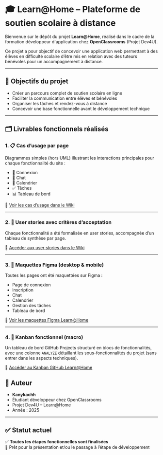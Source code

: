 # 🎓 Learn@Home – Plateforme de soutien scolaire à distance

Bienvenue sur le dépôt du projet **Learn@Home**, réalisé dans le cadre de la formation développeur d'application chez **OpenClassrooms** (Projet Dev4U).

Ce projet a pour objectif de concevoir une application web permettant à des élèves en difficulté scolaire d’être mis en relation avec des tuteurs bénévoles pour un accompagnement à distance.

---

## 🧠 Objectifs du projet

- Créer un parcours complet de soutien scolaire en ligne
- Faciliter la communication entre élèves et bénévoles
- Organiser les tâches et rendez-vous à distance
- Concevoir une base fonctionnelle avant le développement technique

---

## 🗂️ Livrables fonctionnels réalisés

### 1. 📋 Cas d’usage par page
Diagrammes simples (hors UML) illustrant les interactions principales pour chaque fonctionnalité du site :
- 🔐 Connexion
- 💬 Chat
- 📆 Calendrier
- ✅ Tâches
- 📊 Tableau de bord

🔗 [Voir les cas d’usage dans le Wiki](https://github.com/Kanykachh/Learn_at_home/wiki)

---

### 2. 📝 User stories avec critères d’acceptation
Chaque fonctionnalité a été formalisée en user stories, accompagnée d’un tableau de synthèse par page.

🔗 [Accéder aux user stories dans le Wiki](https://github.com/Kanykachh/Learn_at_home/wiki)

---

### 3. 🎨 Maquettes Figma (desktop & mobile)

Toutes les pages ont été maquettées sur Figma :
- Page de connexion
- Inscription
- Chat
- Calendrier
- Gestion des tâches
- Tableau de bord

🔗 [Voir les maquettes Figma Learn@Home](https://www.figma.com/design/1cYoGa3jSk11kM22wG1uBO/Learn-at-home?node-id=24-1754&p=f&t=iazwHH8IpvbirKCd-0)

---

### 4. 📌 Kanban fonctionnel (macro)

Un tableau de bord GitHub Projects structuré en blocs de fonctionnalités, avec une colonne `ANALYZE` détaillant les sous-fonctionnalités du projet (sans entrer dans les aspects techniques).

🔗 [Accéder au Kanban GitHub Learn@Home](https://github.com/users/Kanykachh/projects/2)



## 👤 Auteur

- **Kanykachh**
- Étudiant développeur chez OpenClassrooms
- Projet Dev4U – Learn@Home
- Année : 2025

---

## ✅ Statut actuel

✅ **Toutes les étapes fonctionnelles sont finalisées**  
📁 Prêt pour la présentation et/ou le passage à l’étape de développement

